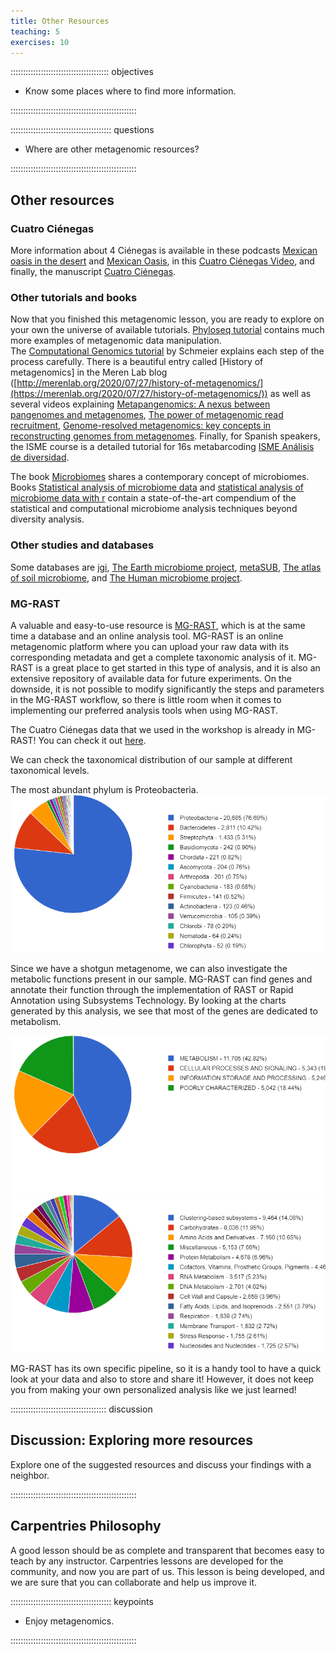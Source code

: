 ```yaml
---
title: Other Resources
teaching: 5
exercises: 10
---
```


::::::::::::::::::::::::::::::::::::::: objectives

- Know some places where to find more information.

::::::::::::::::::::::::::::::::::::::::::::::::::

:::::::::::::::::::::::::::::::::::::::: questions

- Where are other metagenomic resources?

::::::::::::::::::::::::::::::::::::::::::::::::::

## Other resources

### Cuatro Ciénegas

More information about 4 Ciénegas is available in these podcasts
[Mexican oasis in the desert](https://www.sciencemag.org/podcast/oasis-biodiversity-mexican-desert-and-making-sound-heat)
and [Mexican Oasis](https://youtu.be/xMMm_GKZsnU), in this
[Cuatro Ciénegas Video](https://www.youtube.com/embed/VzImXRI9wYE?autoplay=1&rel=0),
and finally, the manuscript
[Cuatro Ciénegas](https://www.sciencemag.org/news/2020/06/pools-mexican-desert-are-window-earth-s-early-life).

### Other tutorials and books

Now that you finished this metagenomic lesson, you are ready
to explore on your own the universe of available tutorials.
[Phyloseq tutorial](https://joey711.github.io/phyloseq/) contains much more examples of metagenomic data manipulation.  
The [Computational Genomics tutorial](https://genomics.sschmeier.com/)
by Schmeier explains each step of the process carefully. There is a beautiful entry called [History of metagenomics] in the Meren Lab blog ([http://merenlab.org/2020/07/27/history-of-metagenomics/](https://merenlab.org/2020/07/27/history-of-metagenomics/))
as well as several videos explaining
[Metapangenomics: A nexus between pangenomes and metagenomes](https://youtu.be/C3fHlccFxJw),
[The power of metagenomic read recruitment](https://youtu.be/MqD4aN1p1qA),
[Genome-resolved metagenomics: key concepts in reconstructing genomes from metagenomes](https://youtu.be/RjNdHGK4ruo).
Finally, for Spanish speakers, the ISME course is a detailed tutorial
for 16s metabarcoding
[ISME Análisis de diversidad](https://www.castrolab.org/isme/biodiversity/biodiversity.html).

The book [Microbiomes](https://link.springer.com/book/10.1007/978-3-030-65317-0) shares a contemporary concept of microbiomes. Books
[Statistical analysis of microbiome data](https://link.springer.com/book/10.1007/978-3-030-73351-3)
and [statistical analysis of microbiome data with r](https://link.springer.com/book/10.1007/978-981-13-1534-3)
contain a state-of-the-art compendium of the statistical and computational
microbiome analysis techniques beyond diversity analysis.

### Other studies and databases

Some databases are [jgi](https://img.jgi.doe.gov/),
[The Earth microbiome project](https://earthmicrobiome.org/),
[metaSUB](https://metasub.org/),
[The atlas of soil microbiome](https://www.science.org/doi/10.1126/science.aap9516),
and [The Human microbiome project](https://hmpdacc.org/).

### MG-RAST

A valuable and easy-to-use resource is [MG-RAST](https://www.mg-rast.org/), which is
at the same time a database and an online analysis tool. MG-RAST is
an online metagenomic platform where you can upload your raw data with its
corresponding metadata and get a complete taxonomic analysis of it. MG-RAST is
a great place to get started in this type of analysis, and it is also an extensive
repository of available data for future experiments. On the downside, it
is not possible to modify significantly the steps and parameters in the MG-RAST
workflow, so there is little room when it comes to implementing our preferred
analysis tools when using MG-RAST.

The Cuatro Ciénegas data that we used in the workshop is already in MG-RAST!
You can check it out [here](https://www.mg-rast.org/mgmain.html?mgpage=project&project=mgp96823).

We can check the taxonomical distribution of our sample at different taxonomical levels.

The most abundant phylum is Proteobacteria.  
<a href="../fig/03-11-02.png">
<img src="../fig/03-11-02.png" alt="Pie chart showing the relative abundance at the phylum level, and the legend with the phylum names, read count, and percentages." />
</a>

Since we have a shotgun metagenome, we can also investigate the metabolic functions
present in our sample. MG-RAST can find genes and annotate their function through the implementation of RAST or Rapid Annotation using Subsystems Technology.
By looking at the charts generated by this analysis, we see that most of the genes
are dedicated to metabolism.

<a href="fig/03-11-04.png">
  <img src="fig/03-11-04.png" alt="Pie chart showing the relative abundance of general functional categories, and the legend with the category names, read count, and percentages." />
</a>

<a href="fig/03-11-05.png">
  <img src="fig/03-11-05.png" alt="Pie chart showing the relative abundance of specific functional categories, and the legend with the category names, read count, and percentages." />
</a>

MG-RAST has its own specific pipeline, so it is a handy tool to have a quick look at your data and also to store and share it! However, it does not keep you from making your own personalized analysis like we just learned!

<!-- [Evomics](http://evomics.org/learning/genomics/), [Data Carpentry in 16S Metagenomics](https://datacarpentry.org/blog/2017/11/16s-dc)  -->

::::::::::::::::::::::::::::::::::::::  discussion

## Discussion: Exploring more resources

Explore one of the suggested resources and discuss your findings with a neighbor.


::::::::::::::::::::::::::::::::::::::::::::::::::

## Carpentries Philosophy

A good lesson should be as complete and transparent that becomes easy to teach by any instructor.
Carpentries lessons are developed for the community, and now you are part of us.
This lesson is being developed, and we are sure that you can collaborate and help us improve it.

<!--## How do our results compare with the original research-->  

<!-- ## How can we improve the data analysis!--->  



:::::::::::::::::::::::::::::::::::::::: keypoints

- Enjoy metagenomics.

::::::::::::::::::::::::::::::::::::::::::::::::::


